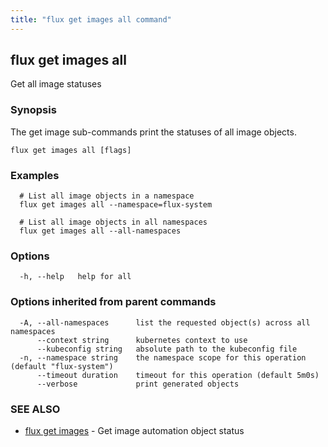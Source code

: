 ```yaml
---
title: "flux get images all command"
---
```

## flux get images all

Get all image statuses

### Synopsis

The get image sub-commands print the statuses of all image objects.

```
flux get images all [flags]
```

### Examples

```
  # List all image objects in a namespace
  flux get images all --namespace=flux-system

  # List all image objects in all namespaces
  flux get images all --all-namespaces

```

### Options

```
  -h, --help   help for all
```

### Options inherited from parent commands

```
  -A, --all-namespaces      list the requested object(s) across all namespaces
      --context string      kubernetes context to use
      --kubeconfig string   absolute path to the kubeconfig file
  -n, --namespace string    the namespace scope for this operation (default "flux-system")
      --timeout duration    timeout for this operation (default 5m0s)
      --verbose             print generated objects
```

### SEE ALSO

* [flux get images](/cmd/flux_get_images/)	 - Get image automation object status

